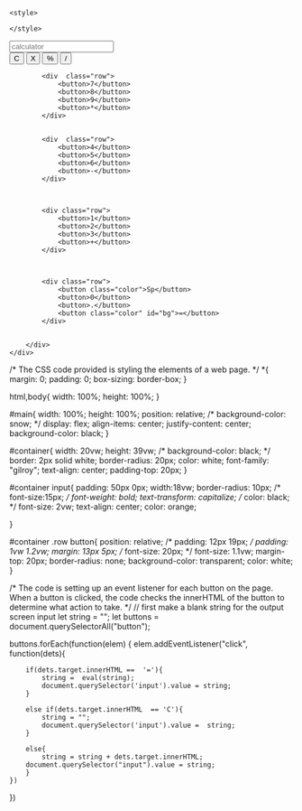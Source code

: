 <!-- The code you provided is an HTML document. It defines the structure and content of a web page.
Here's a breakdown of what each part does: -->
<!-- The code you provided is an HTML document. It defines the structure and content of a web page.
Here's a breakdown of what each part does: -->
<!DOCTYPE html>
<html lang="en">
<head>
    <meta charset="UTF-8">
    <meta name="viewport" content="width=device-width, initial-scale=1.0">
    <title>My calculator</title>
    <link rel="stylesheet" href="style.css">

    <style>
        
    </style>
</head>
<body>
    <div id="main">
        <div id="container">
            <input type="text" name="" id=""  placeholder="calculator" >
            <div class="row"   >
                <button>C</button>
                <button >X</button>
                <button>%</button>
                <button >/</button>
            </div>

            <div  class="row">
                <button>7</button>
                <button>8</button>
                <button>9</button>
                <button>*</button>
            </div>


            <div  class="row">
                <button>4</button>
                <button>5</button>
                <button>6</button>
                <button>-</button>
            </div>



            <div class="row">
                <button>1</button>
                <button>2</button>
                <button>3</button>
                <button>+</button>
            </div>



            <div class="row">
                <button class="color">Sp</button>
                <button>0</button>
                <button>.</button>
                <button class="color" id="bg">=</button>
            </div>


        </div>
    </div>

</body>

<script src="script.js"></script>
</html>






/* The CSS code provided is styling the elements of a web page. */
*{
    margin: 0;
    padding: 0;
    box-sizing: border-box;
}

html,body{
    width: 100%;
    height: 100%;
}

#main{
    width: 100%;
    height: 100%;
    position: relative;
    /* background-color: snow; */
    display: flex;
    align-items: center;
    justify-content: center;
   background-color: black;
}

#container{
    width: 20vw;
    height: 39vw;
    /* background-color: black; */
    border: 2px solid white;
    border-radius: 20px;
    color: white;
    font-family: "gilroy";
    text-align: center;
    padding-top: 20px;
}

#container input{
    padding: 50px  0px;
    width:18vw;
    border-radius: 10px;
    /* font-size:15px; */
    font-weight: bold;
    text-transform: capitalize;
    /* color: black; */
    font-size: 2vw;
    text-align: center;
   color: orange;
   
}


#container .row button{
    position: relative;
    /* padding: 12px 19px; */
    padding: 1vw 1.2vw;
    margin: 13px 5px;
    /* font-size: 20px; */
    font-size: 1.1vw;
    margin-top: 20px;
    border-radius: none;
    background-color: transparent;
    color: white;
}






/* The code is setting up an event listener for each button on the page. When a button is clicked, the
code checks the innerHTML of the button to determine what action to take. */
// first make a blank string for the output screen input 
let string = "";
let buttons = document.querySelectorAll("button");

buttons.forEach(function(elem) {
    elem.addEventListener("click", function(dets){
        
        if(dets.target.innerHTML ==  '='){
            string =  eval(string);
            document.querySelector('input').value = string;
        }
    
        else if(dets.target.innerHTML  == 'C'){
            string = "";
            document.querySelector('input').value =  string;
        }

        else{
            string = string + dets.target.innerHTML;
        document.querySelector("input").value = string;
        }
    })
})


